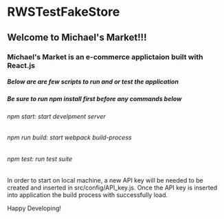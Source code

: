 # RWSTestFakeStore

## Welcome to Michael's Market!!!

### Michael's Market is an e-commerce applictaion built with React.js

##### Below are are few scripts to run and or test the application

##### Be sure to run npm install first before any commands below

###### npm start: start develpment server

###### npm run build: start webpack build-process

###### npm test: run test suite

In order to start on local machine, a new API key will be needed to be created and inserted in src/config/API_key.js. Once the API key is inserted into application the build process with successfully load.

Happy Developing!
